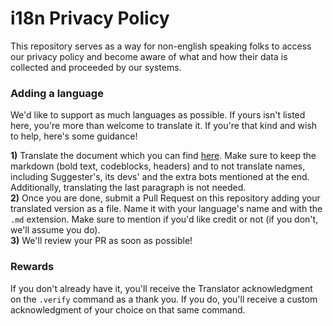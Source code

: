 # i18n Privacy Policy
This repository serves as a way for non-english speaking folks to access our privacy policy and become aware of what and how their data is collected and proceeded by our systems.

### Adding a language
We'd like to support as much languages as possible. If yours isn't listed here, you're more than welcome to translate it. If you're that kind and wish to help, here's some guidance!

**1)** Translate the document which you can find [here](https://suggester.js.org/#/legal). Make sure to keep the markdown (bold text, codeblocks, headers) and to not translate names, including Suggester's, its devs' and the extra bots mentioned at the end. Additionally, translating the last paragraph is not needed.\
**2)** Once you are done, submit a Pull Request on this repository adding your translated version as a file. Name it with your language's name and with the `.md` extension. Make sure to mention if you'd like credit or not (if you don't, we'll assume you do).\
**3)** We'll review your PR as soon as possible!

### Rewards
If you don't already have it, you'll receive the Translator acknowledgment on the `.verify` command as a thank you. If you do, you'll receive a custom acknowledgment of your choice on that same command. 
